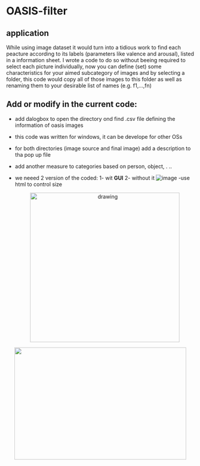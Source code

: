 # OASIS-filter
## application
While using image dataset it would turn into a tidious work to find each peacture according to its labels (parameters like valence and arousal), listed in a information sheet. I wrote a code to do so without beeing required to select each picture individually, now you can define (set) some characteristics for your aimed subcategory of images and by selecting a folder, this code would copy all of those images to this folder as well as renaming them to your desirable list of names (e.g. f1,...,fn)
## Add or  modify in the current code:
- add dalogbox to open the directory ond find .csv file defining the information of oasis images
- this code was written for windows, it can be develope for other OSs
- for both directories (image source and final image) add a description to tha pop up file 
- add another measure to categories based on person, object, . ..
- we neeed 2 version of the coded: 1- wit **GUI** 2- without it 
![image](https://user-images.githubusercontent.com/48652270/133885239-6fa4fa53-65cc-4555-8701-f0961414cfbe.png)
-use html to control size 

  <center><img src="https://user-images.githubusercontent.com/48652270/133885239-6fa4fa53-65cc-4555-8701-f0961414cfbe.png" alt="drawing" style="width:400px"></center>

<p align="center">
  <img width="460" height="300" src="http://www.fillmurray.com/460/300">
</p>
